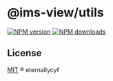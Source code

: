# @ims-view/utils

[![NPM version][version-image]][version-url] [![NPM downloads][download-image]][download-url]

## License

[MIT](../../LICENSE) ® eternallycyf

<!-- npm url -->

[version-image]: http://img.shields.io/npm/v/@ims-view/utils.svg?color=deepgreen&label=latest
[version-url]: http://npmjs.org/package/@ims-view/utils
[download-image]: https://img.shields.io/npm/dm/@ims-view/utils.svg
[download-url]: https://npmjs.org/package/@ims-view/utils

